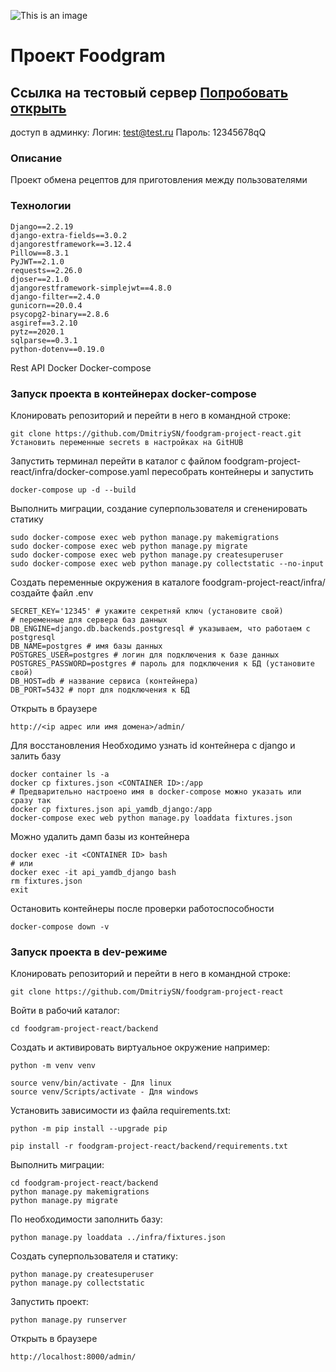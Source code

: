 ![This is an image](https://github.com/DmitriySN/yamdb_final/actions/workflows/yamdb_workflow.yml/badge.svg)
# Проект Foodgram
## Ссылка на тестовый сервер [Попробовать открыть](http://practikum.ddns.net/admin)
доступ в админку:
Логин: test@test.ru
Пароль: 12345678qQ

### Описание
Проект обмена рецептов для приготовления между пользователями

### Технологии

```
Django==2.2.19
django-extra-fields==3.0.2
djangorestframework==3.12.4
Pillow==8.3.1
PyJWT==2.1.0
requests==2.26.0
djoser==2.1.0
djangorestframework-simplejwt==4.8.0
django-filter==2.4.0
gunicorn==20.0.4
psycopg2-binary==2.8.6
asgiref==3.2.10
pytz==2020.1
sqlparse==0.3.1
python-dotenv==0.19.0
```

Rest API
Docker
Docker-compose

### Запуск проекта в контейнерах docker-compose

Клонировать репозиторий и перейти в него в командной строке:

```
git clone https://github.com/DmitriySN/foodgram-project-react.git
Установить переменные secrets в настройках на GitHUB
```

Запустить терминал перейти в каталог с файлом foodgram-project-react/infra/docker-compose.yaml
пересобрать контейнеры и запустить

```
docker-compose up -d --build
```

Выполнить миграции, создание суперпользователя и сгененировать статику

```
sudo docker-compose exec web python manage.py makemigrations
sudo docker-compose exec web python manage.py migrate
sudo docker-compose exec web python manage.py createsuperuser
sudo docker-compose exec web python manage.py collectstatic --no-input
```

Создать переменные окружения в каталоге foodgram-project-react/infra/ создайте файл .env

```
SECRET_KEY='12345' # укажите секретняй ключ (установите свой)
# переменные для сервера баз данных
DB_ENGINE=django.db.backends.postgresql # указываем, что работаем с postgresql
DB_NAME=postgres # имя базы данных
POSTGRES_USER=postgres # логин для подключения к базе данных
POSTGRES_PASSWORD=postgres # пароль для подключения к БД (установите свой)
DB_HOST=db # название сервиса (контейнера)
DB_PORT=5432 # порт для подключения к БД
```

Открыть в браузере

```
http://<ip адрес или имя домена>/admin/
```

Для восстановления Необходимо узнать id контейнера с django и залить базу

```
docker container ls -a
docker cp fixtures.json <CONTAINER ID>:/app
# Предварительно настроено имя в docker-compose можно указать или сразу так
docker cp fixtures.json api_yamdb_django:/app
docker-compose exec web python manage.py loaddata fixtures.json

```

Можно удалить дамп базы из контейнера

```
docker exec -it <CONTAINER ID> bash
# или
docker exec -it api_yamdb_django bash
rm fixtures.json
exit
```

Остановить контейнеры после проверки работоспособности

```
docker-compose down -v
```

### Запуск проекта в dev-режиме

Клонировать репозиторий и перейти в него в командной строке:

```
git clone https://github.com/DmitriySN/foodgram-project-react
```

Войти в рабочий каталог:

```
cd foodgram-project-react/backend
```

Cоздать и активировать виртуальное окружение например:

```
python -m venv venv
```

```
source venv/bin/activate - Для linux
source venv/Scripts/activate - Для windows
```

Установить зависимости из файла requirements.txt:

```
python -m pip install --upgrade pip
```

```
pip install -r foodgram-project-react/backend/requirements.txt
```

Выполнить миграции:

```
cd foodgram-project-react/backend
python manage.py makemigrations
python manage.py migrate
```

По необходимости заполнить базу:
```
python manage.py loaddata ../infra/fixtures.json
```

Создать суперпользователя и статику:

```
python manage.py createsuperuser
python manage.py collectstatic
```

Запустить проект:

```
python manage.py runserver
```

Открыть в браузере

```
http://localhost:8000/admin/
```
